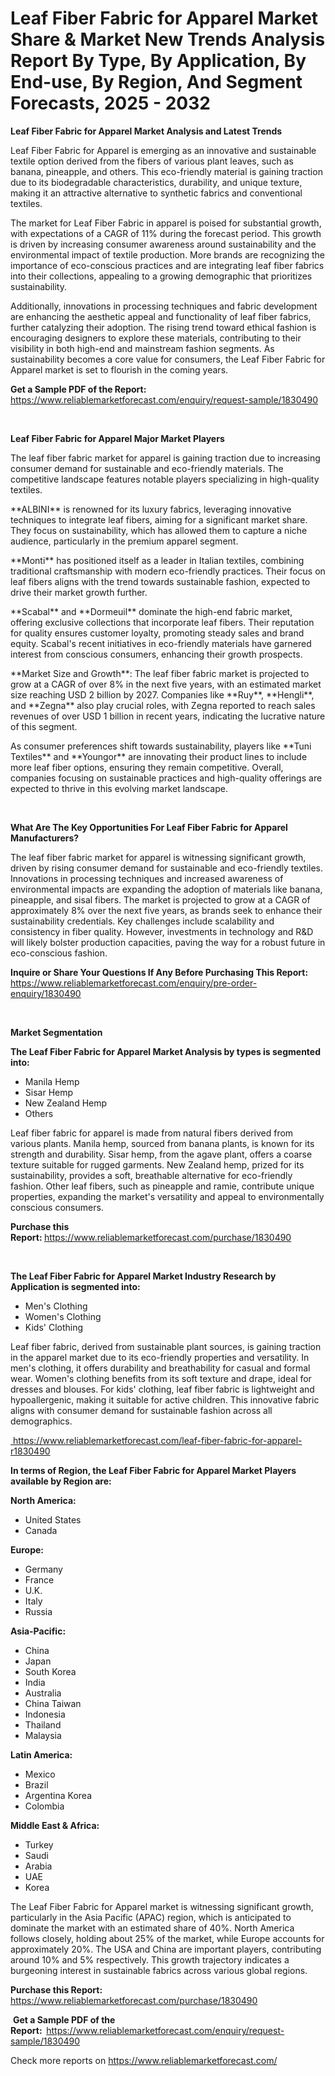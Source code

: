<p><h1>Leaf Fiber Fabric for Apparel Market Share & Market New Trends Analysis Report By Type, By Application, By End-use, By Region, And Segment Forecasts, 2025 - 2032</h1></p><p><strong>Leaf Fiber Fabric for Apparel Market Analysis and Latest Trends</strong></p>
<p><p>Leaf Fiber Fabric for Apparel is emerging as an innovative and sustainable textile option derived from the fibers of various plant leaves, such as banana, pineapple, and others. This eco-friendly material is gaining traction due to its biodegradable characteristics, durability, and unique texture, making it an attractive alternative to synthetic fabrics and conventional textiles.</p><p>The market for Leaf Fiber Fabric in apparel is poised for substantial growth, with expectations of a CAGR of 11% during the forecast period. This growth is driven by increasing consumer awareness around sustainability and the environmental impact of textile production. More brands are recognizing the importance of eco-conscious practices and are integrating leaf fiber fabrics into their collections, appealing to a growing demographic that prioritizes sustainability.</p><p>Additionally, innovations in processing techniques and fabric development are enhancing the aesthetic appeal and functionality of leaf fiber fabrics, further catalyzing their adoption. The rising trend toward ethical fashion is encouraging designers to explore these materials, contributing to their visibility in both high-end and mainstream fashion segments. As sustainability becomes a core value for consumers, the Leaf Fiber Fabric for Apparel market is set to flourish in the coming years.</p></p>
<p><strong>Get a Sample PDF of the Report:&nbsp;</strong> <a href="https://www.reliablemarketforecast.com/enquiry/request-sample/1830490?utm_campaign=2193&utm_medium=2&utm_source=Github&utm_content=ia&utm_term=03022025&utm_id=leaf-fiber-fabric-for-apparel">https://www.reliablemarketforecast.com/enquiry/request-sample/1830490</a></p>
<p>&nbsp;</p>
<p><strong>Leaf Fiber Fabric for Apparel Major Market Players</strong></p>
<p><p>The leaf fiber fabric market for apparel is gaining traction due to increasing consumer demand for sustainable and eco-friendly materials. The competitive landscape features notable players specializing in high-quality textiles. </p><p>**ALBINI** is renowned for its luxury fabrics, leveraging innovative techniques to integrate leaf fibers, aiming for a significant market share. They focus on sustainability, which has allowed them to capture a niche audience, particularly in the premium apparel segment.</p><p>**Monti** has positioned itself as a leader in Italian textiles, combining traditional craftsmanship with modern eco-friendly practices. Their focus on leaf fibers aligns with the trend towards sustainable fashion, expected to drive their market growth further.</p><p>**Scabal** and **Dormeuil** dominate the high-end fabric market, offering exclusive collections that incorporate leaf fibers. Their reputation for quality ensures customer loyalty, promoting steady sales and brand equity. Scabal's recent initiatives in eco-friendly materials have garnered interest from conscious consumers, enhancing their growth prospects.</p><p>**Market Size and Growth**: The leaf fiber fabric market is projected to grow at a CAGR of over 8% in the next five years, with an estimated market size reaching USD 2 billion by 2027. Companies like **Ruy**, **Hengli**, and **Zegna** also play crucial roles, with Zegna reported to reach sales revenues of over USD 1 billion in recent years, indicating the lucrative nature of this segment.</p><p>As consumer preferences shift towards sustainability, players like **Tuni Textiles** and **Youngor** are innovating their product lines to include more leaf fiber options, ensuring they remain competitive. Overall, companies focusing on sustainable practices and high-quality offerings are expected to thrive in this evolving market landscape.</p></p>
<p>&nbsp;</p>
<p><strong>What Are The Key Opportunities For Leaf Fiber Fabric for Apparel Manufacturers?</strong></p>
<p><p>The leaf fiber fabric market for apparel is witnessing significant growth, driven by rising consumer demand for sustainable and eco-friendly textiles. Innovations in processing techniques and increased awareness of environmental impacts are expanding the adoption of materials like banana, pineapple, and sisal fibers. The market is projected to grow at a CAGR of approximately 8% over the next five years, as brands seek to enhance their sustainability credentials. Key challenges include scalability and consistency in fiber quality. However, investments in technology and R&D will likely bolster production capacities, paving the way for a robust future in eco-conscious fashion.</p></p>
<p><strong>Inquire or Share Your Questions If Any Before Purchasing This Report:</strong> <a href="https://www.reliablemarketforecast.com/enquiry/pre-order-enquiry/1830490?utm_campaign=2193&utm_medium=2&utm_source=Github&utm_content=ia&utm_term=03022025&utm_id=leaf-fiber-fabric-for-apparel">https://www.reliablemarketforecast.com/enquiry/pre-order-enquiry/1830490</a></p>
<p>&nbsp;</p>
<p><strong>Market Segmentation</strong></p>
<p><strong>The Leaf Fiber Fabric for Apparel Market Analysis by types is segmented into:</strong></p>
<p><ul><li>Manila Hemp</li><li>Sisar Hemp</li><li>New Zealand Hemp</li><li>Others</li></ul></p>
<p><p>Leaf fiber fabric for apparel is made from natural fibers derived from various plants. Manila hemp, sourced from banana plants, is known for its strength and durability. Sisar hemp, from the agave plant, offers a coarse texture suitable for rugged garments. New Zealand hemp, prized for its sustainability, provides a soft, breathable alternative for eco-friendly fashion. Other leaf fibers, such as pineapple and ramie, contribute unique properties, expanding the market's versatility and appeal to environmentally conscious consumers.</p></p>
<p><strong>Purchase this Report:&nbsp;</strong><a href="https://www.reliablemarketforecast.com/purchase/1830490?utm_campaign=2193&utm_medium=2&utm_source=Github&utm_content=ia&utm_term=03022025&utm_id=leaf-fiber-fabric-for-apparel">https://www.reliablemarketforecast.com/purchase/1830490</a></p>
<p>&nbsp;</p>
<p><strong>The Leaf Fiber Fabric for Apparel Market Industry Research by Application is segmented into:</strong></p>
<p><ul><li>Men's Clothing</li><li>Women's Clothing</li><li>Kids' Clothing</li></ul></p>
<p><p>Leaf fiber fabric, derived from sustainable plant sources, is gaining traction in the apparel market due to its eco-friendly properties and versatility. In men's clothing, it offers durability and breathability for casual and formal wear. Women's clothing benefits from its soft texture and drape, ideal for dresses and blouses. For kids' clothing, leaf fiber fabric is lightweight and hypoallergenic, making it suitable for active children. This innovative fabric aligns with consumer demand for sustainable fashion across all demographics.</p></p>
<p><a href="https://www.reliablemarketforecast.com/leaf-fiber-fabric-for-apparel-r1830490?utm_campaign=2193&utm_medium=2&utm_source=Github&utm_content=ia&utm_term=03022025&utm_id=leaf-fiber-fabric-for-apparel">&nbsp;https://www.reliablemarketforecast.com/leaf-fiber-fabric-for-apparel-r1830490</a></p>
<p><strong>In terms of Region, the Leaf Fiber Fabric for Apparel Market Players available by Region are:</strong></p>
<p>
    <p> <strong> North America: </strong>
        <ul>
            <li>United States</li>
            <li>Canada</li>
        </ul>
        </p> 
    <p> <strong> Europe: </strong>
        <ul>
            <li>Germany</li>
            <li>France</li>
            <li>U.K.</li>
            <li>Italy</li>
            <li>Russia</li>
        </ul>
        </p> 
    <p> <strong> Asia-Pacific: </strong>
        <ul>
            <li>China</li>
            <li>Japan</li>
            <li>South Korea</li>
            <li>India</li>
            <li>Australia</li>
            <li>China Taiwan</li>
            <li>Indonesia</li>
            <li>Thailand</li>
            <li>Malaysia</li>
        </ul>
        </p> 
    <p> <strong> Latin America: </strong>
        <ul>
            <li>Mexico</li>
            <li>Brazil</li>
            <li>Argentina Korea</li>
            <li>Colombia</li>
        </ul>
        </p> 
    <p> <strong> Middle East & Africa: </strong>
        <ul>
            <li>Turkey</li>
            <li>Saudi</li>
            <li>Arabia</li>
            <li>UAE</li>
            <li>Korea</li>
        </ul>
    </p>
    </p>
<p><p>The Leaf Fiber Fabric for Apparel market is witnessing significant growth, particularly in the Asia Pacific (APAC) region, which is anticipated to dominate the market with an estimated share of 40%. North America follows closely, holding about 25% of the market, while Europe accounts for approximately 20%. The USA and China are important players, contributing around 10% and 5% respectively. This growth trajectory indicates a burgeoning interest in sustainable fabrics across various global regions.</p></p>
<p><strong>Purchase this Report: </strong><a href="https://www.reliablemarketforecast.com/purchase/1830490?utm_campaign=2193&utm_medium=2&utm_source=Github&utm_content=ia&utm_term=03022025&utm_id=leaf-fiber-fabric-for-apparel">https://www.reliablemarketforecast.com/purchase/1830490</a></p>
<p>&nbsp;<strong>Get a Sample PDF of the Report:&nbsp;&nbsp;</strong><a href="https://www.reliablemarketforecast.com/enquiry/request-sample/1830490?utm_campaign=2193&utm_medium=2&utm_source=Github&utm_content=ia&utm_term=03022025&utm_id=leaf-fiber-fabric-for-apparel">https://www.reliablemarketforecast.com/enquiry/request-sample/1830490</a></p>
<p><strong></strong></p>
<p>Check more reports on <a href="https://www.reliablemarketforecast.com/?utm_campaign=2193&utm_medium=2&utm_source=Github&utm_content=ia&utm_term=03022025&utm_id=leaf-fiber-fabric-for-apparel">https://www.reliablemarketforecast.com/</a></p>